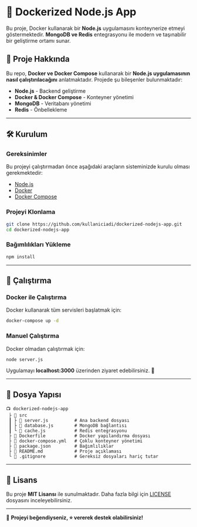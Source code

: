 # 🐳 Dockerized Node.js App  

Bu proje, Docker kullanarak bir **Node.js** uygulamasını konteynerize etmeyi göstermektedir. **MongoDB ve Redis** entegrasyonu ile modern ve taşınabilir bir geliştirme ortamı sunar.  

## 📌 Proje Hakkında  
Bu repo, **Docker ve Docker Compose** kullanarak bir **Node.js uygulamasının nasıl çalıştırılacağını** anlatmaktadır. Projede şu bileşenler bulunmaktadır:  
- **Node.js** - Backend geliştirme  
- **Docker & Docker Compose** - Konteyner yönetimi  
- **MongoDB** - Veritabanı yönetimi  
- **Redis** - Önbellekleme  

---

## 🛠 Kurulum  

### Gereksinimler  
Bu projeyi çalıştırmadan önce aşağıdaki araçların sisteminizde kurulu olması gerekmektedir:  
- [Node.js](https://nodejs.org/)  
- [Docker](https://www.docker.com/)  
- [Docker Compose](https://docs.docker.com/compose/)  

### Projeyi Klonlama  
```sh
git clone https://github.com/kullaniciadi/dockerized-nodejs-app.git
cd dockerized-nodejs-app
```

### Bağımlılıkları Yükleme  
```sh
npm install
```

---

## 🚀 Çalıştırma  

### Docker ile Çalıştırma  
Docker kullanarak tüm servisleri başlatmak için:  
```sh
docker-compose up -d
```

### Manuel Çalıştırma  
Docker olmadan çalıştırmak için:  
```sh
node server.js
```

Uygulamayı **localhost:3000** üzerinden ziyaret edebilirsiniz. 🎉

---

## 👤 Dosya Yapısı  

```plaintext
📺 dockerized-nodejs-app
 ├ 📂 src
 ┃ ├ 📄 server.js          # Ana backend dosyası
 ┃ ├ 📄 database.js        # MongoDB bağlantısı
 ┃ └ 📄 cache.js           # Redis entegrasyonu
 ├ 📄 Dockerfile           # Docker yapılandırma dosyası
 ├ 📄 docker-compose.yml   # Çoklu konteyner yönetimi
 ├ 📄 package.json         # Bağımlılıklar
 ├ 📄 README.md            # Proje açıklaması
 └ 📄 .gitignore           # Gereksiz dosyaları hariç tutar
```

---

## 📝 Lisans  
Bu proje **MIT Lisansı** ile sunulmaktadır. Daha fazla bilgi için [LICENSE](LICENSE) dosyasını inceleyebilirsiniz.  

---

🚀 **Projeyi beğendiyseniz, ⭐ vererek destek olabilirsiniz!**  

